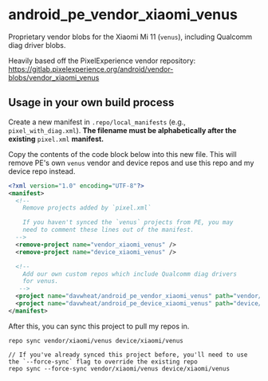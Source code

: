 # android_pe_vendor_xiaomi_venus

Proprietary vendor blobs for the Xiaomi Mi 11 (`venus`), including Qualcomm diag driver blobs.

Heavily based off the PixelExperience vendor repository: https://gitlab.pixelexperience.org/android/vendor-blobs/vendor_xiaomi_venus

## Usage in your own build process

Create a new manifest in `.repo/local_manifests` (e.g., `pixel_with_diag.xml`). **The filename must be alphabetically after the existing** `pixel.xml` **manifest.**

Copy the contents of the code block below into this new file. This will remove PE's own `venus` vendor and device repos and use this repo and my device repo instead.

```xml
<?xml version="1.0" encoding="UTF-8"?>
<manifest>
  <!--
    Remove projects added by `pixel.xml`

    If you haven't synced the `venus` projects from PE, you may
    need to comment these lines out of the manifest.
  -->
  <remove-project name="vendor_xiaomi_venus" />
  <remove-project name="device_xiaomi_venus" />

  <!-- 
    Add our own custom repos which include Qualcomm diag drivers
    for venus.
   -->
  <project name="davwheat/android_pe_vendor_xiaomi_venus" path="vendor/xiaomi/venus" remote="github" revision="twelve" />
  <project name="davwheat/android_pe_device_xiaomi_venus" path="device/xiaomi/venus" remote="github" revision="twelve" />
</manifest>

```

After this, you can sync this project to pull my repos in.

```
repo sync vendor/xiaomi/venus device/xiaomi/venus

// If you've already synced this project before, you'll need to use the `--force-sync` flag to override the existing repo
repo sync --force-sync vendor/xiaomi/venus device/xiaomi/venus
```
